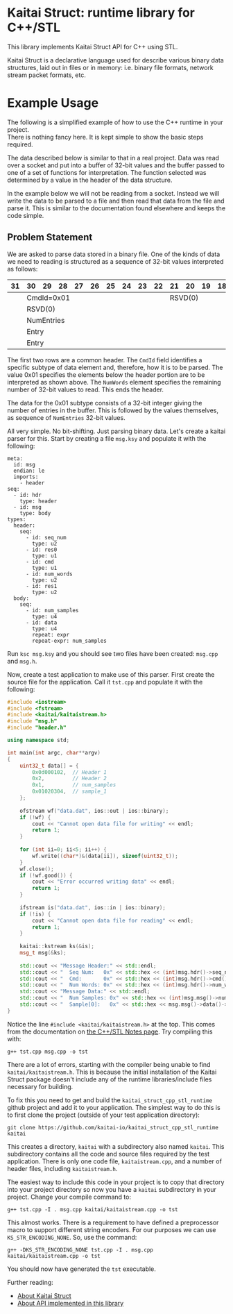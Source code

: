 # Kaitai Struct: runtime library for C++/STL

This library implements Kaitai Struct API for C++ using STL.

Kaitai Struct is a declarative language used for describe various binary
data structures, laid out in files or in memory: i.e. binary file
formats, network stream packet formats, etc.

# Example Usage

The following is a simplified example of how to use the C++ runtime in your project.  
There is nothing fancy here.  It is kept simple to show the basic steps required.

The data described below is similar to that in a real project.  Data was read
over a socket and put into a buffer of 32-bit values and the buffer passed to one of a set of
functions for interpretation.  The function selected was determined by a value in the
header of the data structure.

In the example below we will not be reading from a socket.  Instead we will write the
data to be parsed to a file and then read that data from the file and parse it. 
This is similar to the documentation found elsewhere and keeps the code simple.

## Problem Statement

We are asked to parse data stored in a binary file.  One of the kinds of data we need 
to reading is structured as a sequence of 32-bit values interpreted as follows:

| 31 | 30 | 29 | 28 | 27 | 26 | 25 | 24 | 23 | 22 | 21 | 20 | 19 | 18 | 17 | 16 | 15 | 14 | 13 | 12 | 11 | 10 | 09 | 08 | 07 | 06 | 05 | 04 | 03 | 02 | 01 | 00 |
|----|----|----|----|----|----|----|----|----|----|----|----|----|----|----|----|----|----|----|----|----|----|----|----|----|----|----|----|----|----|----|----|
| <td colspan=8>CmdId=0x01              |   <td colspan=8>RSVD(0)               |  <td colspan=16>EntryNum                                                      |
| <td colspan=16>RSVD(0)                                                        |  <td colspan=16>NumWords |
| <td colspan=32> NumEntries |
| <td colspan=32> Entry      |
| <td colspan=32> Entry      |

The first two rows are a common header.  The `CmdId` field identifies a specific subtype of 
data element and, therefore, how it is to be parsed.  The value 0x01 specifies the 
elements below the header portion are to be interpreted as shown above.  The 
`NumWords` element specifies the remaining number of 32-bit values to read.  This ends the 
header.

The data for the 0x01 subtype consists of a 32-bit integer giving the number of entries in the
buffer.  This is followed by the values themselves, as sequence of `NumEntries` 32-bit values.

All very simple.  No bit-shifting.  Just parsing binary data.  Let's create a 
kaitai parser for this.  Start by creating a file `msg.ksy` and populate it with the
following:

```
meta:
  id: msg
  endian: le
  imports:
    - header
seq:
  - id: hdr
    type: header
  - id: msg
    type: body
types:
  header:
    seq:
      - id: seq_num
        type: u2
      - id: res0
        type: u1
      - id: cmd
        type: u1
      - id: num_words
        type: u2  
      - id: res1
        type: u2
  body:
    seq:
      - id: num_samples
        type: u4
      - id: data
        type: u4
        repeat: expr
        repeat-expr: num_samples
```

Run `ksc msg.ksy` and you should see two files have been created:  `msg.cpp` and `msg.h`.

Now, create a test application to make use of this parser.  First create the source file
for the application.  Call it `tst.cpp` and populate it with the following:

```c++
#include <iostream>
#include <fstream>
#include <kaitai/kaitaistream.h>
#include "msg.h"
#include "header.h"

using namespace std;

int main(int argc, char**argv)
{
	uint32_t data[] = {
		0x0d000102,  // Header 1
		0x2,         // Header 2
		0x1,         // num_samples
		0x01020304,  // sample_1
	};
	
	ofstream wf("data.dat", ios::out | ios::binary);
	if (!wf) {
		cout << "Cannot open data file for writing" << endl;
		return 1;
	}
	
	for (int ii=0; ii<5; ii++) {
		wf.write((char*)&(data[ii]), sizeof(uint32_t));
	}
	wf.close();
	if (!wf.good()) {
		cout << "Error occurred writing data" << endl;
		return 1;
	}
	
	ifstream is("data.dat", ios::in | ios::binary);
	if (!is) {
		cout << "Cannot open data file for reading" << endl;
		return 1;
	}
	
	kaitai::kstream ks(&is);
	msg_t msg(&ks);
	
	std::cout << "Message Header:" << std::endl;
	std::cout << "  Seq Num:   0x" << std::hex << (int)msg.hdr()->seq_num() << std::endl;
	std::cout << "  Cmd:       0x" << std::hex << (int)msg.hdr()->cmd() << std::endl;
	std::cout << "  Num Words: 0x" << std::hex << (int)msg.hdr()->num_words() << std::endl;
	std::cout << "Message Data:" << std::endl;
	std::cout << "  Num Samples: 0x" << std::hex << (int)msg.msg()->num_samples() << std::endl;
	std::cout << "  Sample[0]:   0x" << std::hex << msg.msg()->data()->front() << std::endl;
}
```

Notice the line `#include <kaitai/kaitaistream.h>` at the top.  This comes from the documentation
on [the C++/STL Notes page](https://doc.kaitai.io/lang_cpp_stl.html).  Try compiling this with:

```
g++ tst.cpp msg.cpp -o tst
```

There are a lot of errors, starting with the compiler being unable to find `kaitai/kaitaistream.h`.
This is because the initial installation of the Kaitai Struct package doesn't include any of the
runtime libraries/include files necessary for building.

To fix this you need to get and build the `kaitai_struct_cpp_stl_runtime` github project and add
it to your application.  The simplest way to do this is to first clone the project (outside of your
test application directory):

```
git clone https://github.com/kaitai-io/kaitai_struct_cpp_stl_runtime kaitai
```

This creates a directory, `kaitai` with a subdirectory also named `kaitai`.  This subdirectory
contains all the code and source files required by the test application.  There is only one 
code file, `kaitaistream.cpp`, and a number of header files, including `kaitaistream.h`.

The easiest way to include this code in your project is to copy that directory into your
project directory so now you have a `kaitai` subdirectory in your project.  Change your
compile command to:

```
g++ tst.cpp -I . msg.cpp kaitai/kaitaistream.cpp -o tst
```

This almost works.  There is a requirement to have defined a preprocessor macro to 
support different string encoders.  For our purposes we can use `KS_STR_ENCODING_NONE`.
So, use the command:

```
g++ -DKS_STR_ENCODING_NONE tst.cpp -I . msg.cpp kaitai/kaitaistream.cpp -o tst
```

You should now have generated the `tst` executable.

Further reading:

* [About Kaitai Struct](https://github.com/kaitai-io/kaitai_struct/)
* [About API implemented in this library](https://github.com/kaitai-io/kaitai_struct/wiki/Kaitai-Struct-stream-API)
